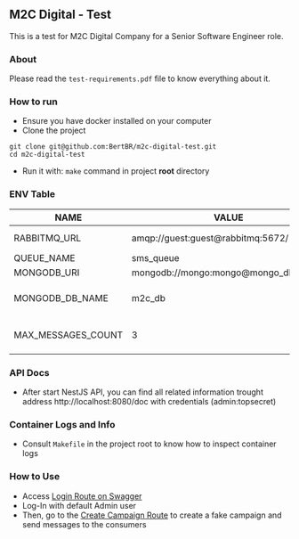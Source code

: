## M2C Digital - Test

This is a test for M2C Digital Company for a Senior Software Engineer role.

### About
Please read the `test-requirements.pdf` file to know everything about it.

### How to run
- Ensure you have docker installed on your computer
- Clone the project
```
git clone git@github.com:BertBR/m2c-digital-test.git
cd m2c-digital-test
```
- Run it with: `make` command in project **root** directory

### ENV Table

|NAME|VALUE|DESCRIPTION|
|---|---|---|
|RABBITMQ_URL|amqp://guest:guest@rabbitmq:5672/|RabbitMQ URI (DSN)
|QUEUE_NAME|sms_queue| Queue name
|MONGODB_URI|mongodb://mongo:mongo@mongo_db:27017| MongoDB URI
|MONGODB_DB_NAME|m2c_db| Mongo database name
|MAX_MESSAGES_COUNT|3| Max messages count

### API Docs
- After start NestJS API, you can find all related information trought address http://localhost:8080/doc with credentials (admin:topsecret)

### Container Logs and Info
- Consult `Makefile` in the project root to know how to inspect container logs

### How to Use
- Access [Login Route on Swagger](http://localhost:8080/doc/#/auth/AuthController_login)
- Log-In with default Admin user
- Then, go to the [Create Campaign Route](http://localhost:8080/doc/#/campaign/CampaignController_create) to create a fake campaign and send messages to the consumers